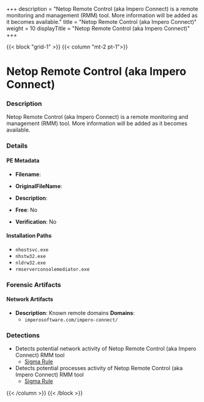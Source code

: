 +++
description = "Netop Remote Control (aka Impero Connect) is a remote monitoring and management (RMM) tool. More information will be added as it becomes available."
title = "Netop Remote Control (aka Impero Connect)"
weight = 10
displayTitle = "Netop Remote Control (aka Impero Connect)"
+++


{{< block "grid-1" >}}
{{< column "mt-2 pt-1">}}

# Netop Remote Control (aka Impero Connect)


### Description

Netop Remote Control (aka Impero Connect) is a remote monitoring and management (RMM) tool. More information will be added as it becomes available.




### Details


#### PE Metadata
- **Filename**: 
- **OriginalFileName**: 
- **Description**: 


- **Free**: No

- **Verification**: No




#### Installation Paths
- `nhostsvc.exe`
- `nhstw32.exe`
- `nldrw32.exe`
- `rmserverconsolemediator.exe`

### Forensic Artifacts




#### Network Artifacts
- **Description**: Known remote domains  **Domains**:
    - `imperosoftware.com/impero-connect/`


### Detections
- Detects potential network activity of Netop Remote Control (aka Impero Connect) RMM tool
  - [Sigma Rule](https://github.com/magicsword-io/LOLRMM/blob/main/detections/sigma/netop_remote_control__aka_impero_connect__network_sigma.yml)
- Detects potential processes activity of Netop Remote Control (aka Impero Connect) RMM tool
  - [Sigma Rule](https://github.com/magicsword-io/LOLRMM/blob/main/detections/sigma/netop_remote_control__aka_impero_connect__processes_sigma.yml)




{{< /column >}}
{{< /block >}}
